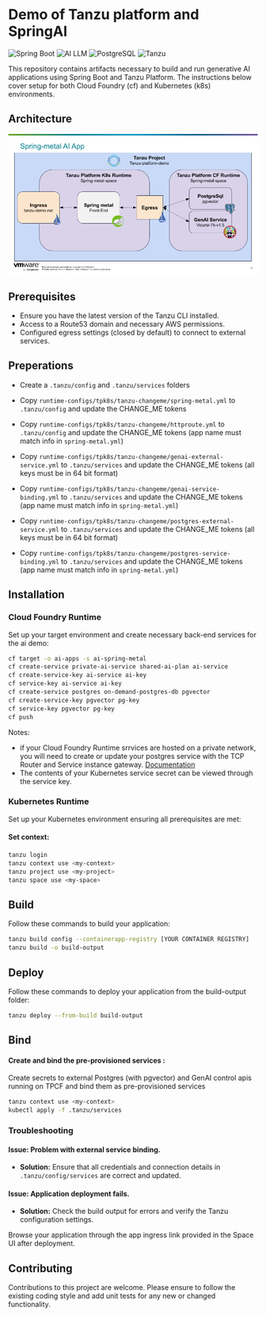 # Demo of Tanzu platform and SpringAI

![Spring Boot](https://img.shields.io/badge/Spring%20Boot-3.1.2-brightgreen.svg)
![AI LLM](https://img.shields.io/badge/AI-LLM-blue.svg)
![PostgreSQL](https://img.shields.io/badge/postgres-15.1-red.svg)
![Tanzu](https://img.shields.io/badge/tanzu-platform-purple.svg)

This repository contains artifacts necessary to build and run generative AI applications using Spring Boot and Tanzu Platform. The instructions below cover setup for both Cloud Foundry (cf) and Kubernetes (k8s) environments.

## Architecture

![Alt text](https://github.com/0pens0/spring-metal/blob/main/image.png?raw=true "Spring-metal AI topology")

## Prerequisites
- Ensure you have the latest version of the Tanzu CLI installed.
- Access to a Route53 domain and necessary AWS permissions.
- Configured egress settings (closed by default) to connect to external services.

## Preperations

- Create a ```.tanzu/config``` and ```.tanzu/services``` folders

- Copy ```runtime-configs/tpk8s/tanzu-changeme/spring-metal.yml``` to ```.tanzu/config``` and update the CHANGE_ME tokens
- Copy ```runtime-configs/tpk8s/tanzu-changeme/httproute.yml``` to ```.tanzu/config``` and update the CHANGE_ME tokens (app name must match info in ```spring-metal.yml```)

- Copy ```runtime-configs/tpk8s/tanzu-changeme/genai-external-service.yml``` to ```.tanzu/services``` and update the CHANGE_ME tokens (all keys must be in 64 bit format)
- Copy ```runtime-configs/tpk8s/tanzu-changeme/genai-service-binding.yml``` to ```.tanzu/services``` and update the CHANGE_ME tokens (app name must match info in ```spring-metal.yml```)

- Copy ```runtime-configs/tpk8s/tanzu-changeme/postgres-external-service.yml``` to ```.tanzu/services``` and update the CHANGE_ME tokens (all keys must be in 64 bit format)
- Copy ```runtime-configs/tpk8s/tanzu-changeme/postgres-service-binding.yml``` to ```.tanzu/services``` and update the CHANGE_ME tokens (app name must match info in ```spring-metal.yml```)

## Installation

### Cloud Foundry Runtime
Set up your target environment and create necessary back-end services for the ai demo:

```bash
cf target -o ai-apps -s ai-spring-metal
cf create-service private-ai-service shared-ai-plan ai-service
cf create-service-key ai-service ai-key
cf service-key ai-service ai-key
cf create-service postgres on-demand-postgres-db pgvector
cf create-service-key pgvector pg-key
cf service-key pgvector pg-key
cf push
```
Notes:
- if your Cloud Foundry Runtime srrvices are hosted on a private network, you will need to create or update your postgres service with the TCP Router and Service instance gateway.  [Documentation](https://docs.vmware.com/en/VMware-Tanzu-Postgres-for-Tanzu-Application-Service/1.1/postgres/create-service-gateway-instance.html)
- The contents of your Kubernetes service secret can be viewed through the service key.  
  
### Kubernetes Runtime

Set up your Kubernetes environment ensuring all prerequisites are met:

#### Set context:

```bash
tanzu login
tanzu context use <my-context>
tanzu project use <my-project>
tanzu space use <my-space>
```
## Build

Follow these commands to build your application:

```bash
tanzu build config --containerapp-registry [YOUR CONTAINER REGISTRY] 
tanzu build -o build-output
```

## Deploy

Follow these commands to deploy your application from the build-output folder:

```bash
tanzu deploy --from-build build-output
```

## Bind

#### Create and bind the pre-provisioned services :
Create secrets to external Postgres (with pgvector) and GenAI control apis running on TPCF and bind them as pre-provisioned services 

```bash
tanzu context use <my-context>
kubectl apply -f .tanzu/services
```

### Troubleshooting

#### Issue: Problem with external service binding.
- **Solution:** Ensure that all credentials and connection details in `.tanzu/config/services` are correct and updated.

#### Issue: Application deployment fails.
- **Solution:** Check the build output for errors and verify the Tanzu configuration settings.

Browse your application through the app ingress link provided in the Space UI after deployment.

## Contributing
Contributions to this project are welcome. Please ensure to follow the existing coding style and add unit tests for any new or changed functionality.



